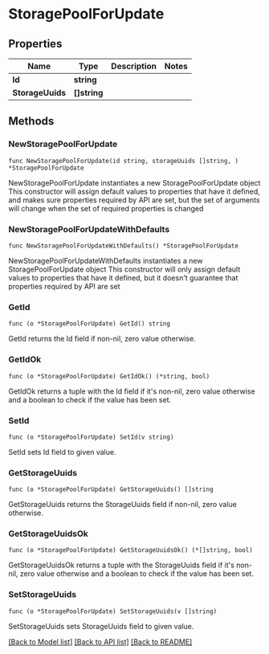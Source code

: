 # StoragePoolForUpdate

## Properties

Name | Type | Description | Notes
------------ | ------------- | ------------- | -------------
**Id** | **string** |  | 
**StorageUuids** | **[]string** |  | 

## Methods

### NewStoragePoolForUpdate

`func NewStoragePoolForUpdate(id string, storageUuids []string, ) *StoragePoolForUpdate`

NewStoragePoolForUpdate instantiates a new StoragePoolForUpdate object
This constructor will assign default values to properties that have it defined,
and makes sure properties required by API are set, but the set of arguments
will change when the set of required properties is changed

### NewStoragePoolForUpdateWithDefaults

`func NewStoragePoolForUpdateWithDefaults() *StoragePoolForUpdate`

NewStoragePoolForUpdateWithDefaults instantiates a new StoragePoolForUpdate object
This constructor will only assign default values to properties that have it defined,
but it doesn't guarantee that properties required by API are set

### GetId

`func (o *StoragePoolForUpdate) GetId() string`

GetId returns the Id field if non-nil, zero value otherwise.

### GetIdOk

`func (o *StoragePoolForUpdate) GetIdOk() (*string, bool)`

GetIdOk returns a tuple with the Id field if it's non-nil, zero value otherwise
and a boolean to check if the value has been set.

### SetId

`func (o *StoragePoolForUpdate) SetId(v string)`

SetId sets Id field to given value.


### GetStorageUuids

`func (o *StoragePoolForUpdate) GetStorageUuids() []string`

GetStorageUuids returns the StorageUuids field if non-nil, zero value otherwise.

### GetStorageUuidsOk

`func (o *StoragePoolForUpdate) GetStorageUuidsOk() (*[]string, bool)`

GetStorageUuidsOk returns a tuple with the StorageUuids field if it's non-nil, zero value otherwise
and a boolean to check if the value has been set.

### SetStorageUuids

`func (o *StoragePoolForUpdate) SetStorageUuids(v []string)`

SetStorageUuids sets StorageUuids field to given value.



[[Back to Model list]](../README.md#documentation-for-models) [[Back to API list]](../README.md#documentation-for-api-endpoints) [[Back to README]](../README.md)


